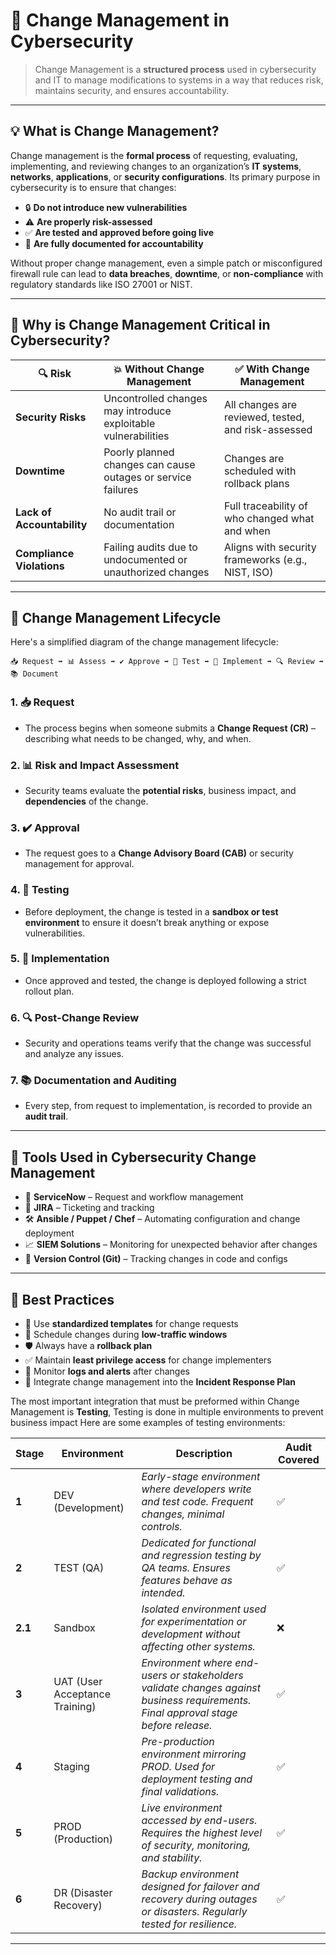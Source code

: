 # 🔁 **Change Management in Cybersecurity**

> Change Management is a **structured process** used in cybersecurity and IT to manage modifications to systems in a way that reduces risk, maintains security, and ensures accountability.

---

## 💡 What is Change Management?

Change management is the **formal process** of requesting, evaluating, implementing, and reviewing changes to an organization’s **IT systems**, **networks**, **applications**, or **security configurations**. Its primary purpose in cybersecurity is to ensure that changes:

- 🔒 **Do not introduce new vulnerabilities**
- ⚠️ **Are properly risk-assessed**
- ✅ **Are tested and approved before going live**
- 📝 **Are fully documented for accountability**

Without proper change management, even a simple patch or misconfigured firewall rule can lead to **data breaches**, **downtime**, or **non-compliance** with regulatory standards like ISO 27001 or NIST.

---

## 🔐 Why is Change Management Critical in Cybersecurity?

|🔍 Risk|💥 Without Change Management|✅ With Change Management|
|---|---|---|
|**Security Risks**|Uncontrolled changes may introduce exploitable vulnerabilities|All changes are reviewed, tested, and risk-assessed|
|**Downtime**|Poorly planned changes can cause outages or service failures|Changes are scheduled with rollback plans|
|**Lack of Accountability**|No audit trail or documentation|Full traceability of who changed what and when|
|**Compliance Violations**|Failing audits due to undocumented or unauthorized changes|Aligns with security frameworks (e.g., NIST, ISO)|

---

## 🔁 Change Management Lifecycle

Here's a simplified diagram of the change management lifecycle:

``` emoji
📥 Request ➡️ 📊 Assess ➡️ ✔️ Approve ➡️ 🧪 Test ➡️ 🚀 Implement ➡️ 🔍 Review ➡️ 📚 Document
```

### 1. **📥 Request**
- The process begins when someone submits a **Change Request (CR)** – describing what needs to be changed, why, and when.

### 2. **📊 Risk and Impact Assessment**
- Security teams evaluate the **potential risks**, business impact, and **dependencies** of the change.

### 3. **✔️ Approval**
- The request goes to a **Change Advisory Board (CAB)** or security management for approval.

### 4. **🧪 Testing**
- Before deployment, the change is tested in a **sandbox or test environment** to ensure it doesn’t break anything or expose vulnerabilities.

### 5. **🚀 Implementation**
- Once approved and tested, the change is deployed following a strict rollout plan.

### 6. **🔍 Post-Change Review**
- Security and operations teams verify that the change was successful and analyze any issues.

### 7. **📚 Documentation and Auditing**
- Every step, from request to implementation, is recorded to provide an **audit trail**.

---

## 🧰 Tools Used in Cybersecurity Change Management

- 📘 **ServiceNow** – Request and workflow management
- 🔐 **JIRA** – Ticketing and tracking
- 🛠️ **Ansible / Puppet / Chef** – Automating configuration and change deployment
- 📈 **SIEM Solutions** – Monitoring for unexpected behavior after changes
- 📂 **Version Control (Git)** – Tracking changes in code and configs

---

## 🧠 Best Practices

- 🔄 Use **standardized templates** for change requests
- 📆 Schedule changes during **low-traffic windows**
- 🛡️ Always have a **rollback plan**
- ✅ Maintain **least privilege access** for change implementers
- 🔎 Monitor **logs and alerts** after changes
- 🔐 Integrate change management into the **Incident Response Plan**

The most important integration that must be preformed within Change Management is **Testing**, 
Testing is done in multiple environments to prevent business impact 
Here are some examples of testing environments:


| **Stage** |        **Environment**         |                                              **Description**                                                                        | **Audit Covered** | 
| --------- | ------------------------------ | ----------------------------------------------------------------------------------------------------------------------------------- | ----------------- |
|   **1**   |       DEV (Development)        | *Early-stage environment where developers write and test code. Frequent changes, minimal controls.*                                 |         ✅        |
|   **2**   |           TEST (QA)            | *Dedicated for functional and regression testing by QA teams. Ensures features behave as intended.*                                 |         ✅        |
|  **2.1**  |            Sandbox             | *Isolated environment used for experimentation or development without affecting other systems.*                                     |         ❌        |
|   **3**   | UAT (User Acceptance Training) | *Environment where end-users or stakeholders validate changes against business requirements. Final approval stage before release.*  |         ✅        |
|   **4**   |            Staging             | *Pre-production environment mirroring PROD. Used for deployment testing and final validations.*                                     |         ✅        |
|   **5**   |       PROD (Production)        | *Live environment accessed by end-users. Requires the highest level of security, monitoring, and stability.*                        |         ✅        |
|   **6**   |    DR (Disaster Recovery)      | *Backup environment designed for failover and recovery during outages or disasters. Regularly tested for resilience.*               |         ✅        |

---

